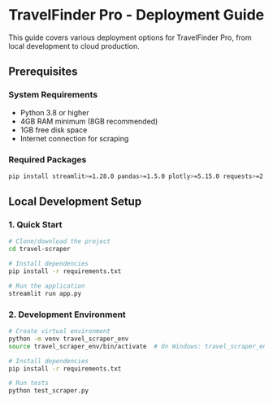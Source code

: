# TravelFinder Pro - Deployment Guide

This guide covers various deployment options for TravelFinder Pro, from local development to cloud production.

## Prerequisites

### System Requirements
- Python 3.8 or higher
- 4GB RAM minimum (8GB recommended)
- 1GB free disk space
- Internet connection for scraping

### Required Packages
```bash
pip install streamlit>=1.28.0 pandas>=1.5.0 plotly>=5.15.0 requests>=2.31.0 beautifulsoup4>=4.12.0 selenium>=4.15.0
```

## Local Development Setup

### 1. Quick Start
```bash
# Clone/download the project
cd travel-scraper

# Install dependencies
pip install -r requirements.txt

# Run the application
streamlit run app.py
```

### 2. Development Environment
```bash
# Create virtual environment
python -m venv travel_scraper_env
source travel_scraper_env/bin/activate  # On Windows: travel_scraper_env\Scripts\activate

# Install dependencies
pip install -r requirements.txt

# Run tests
python test_scraper.py